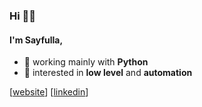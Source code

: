 ### Hi 👋🏻
#### I'm Sayfulla,

- 🐍 working mainly with **Python**
- 🧐 interested in **low level** and **automation**

[[website](https://thesayfulla.github.io/)]
[[linkedin](https://www.linkedin.com/in/thesayfulla)]
